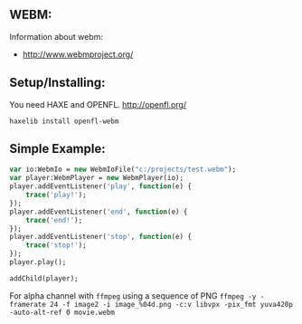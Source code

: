 ## WEBM:

Information about webm:
* http://www.webmproject.org/

## Setup/Installing:

You need HAXE and OPENFL. http://openfl.org/

```
haxelib install openfl-webm
```

## Simple Example:

```haxe
var io:WebmIo = new WebmIoFile("c:/projects/test.webm");
var player:WebmPlayer = new WebmPlayer(io);
player.addEventListener('play', function(e) {
	trace('play!');
});
player.addEventListener('end', function(e) {
	trace('end!');
});
player.addEventListener('stop', function(e) {
	trace('stop!');
});
player.play();

addChild(player);
```

For alpha channel with `ffmpeg` using a sequence of PNG `ffmpeg -y -framerate 24 -f image2 -i image_%04d.png -c:v libvpx -pix_fmt yuva420p -auto-alt-ref 0 movie.webm`
